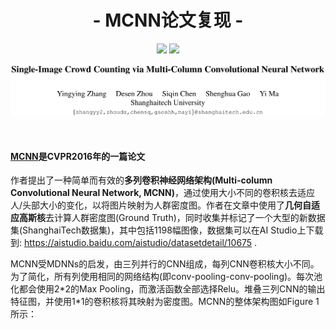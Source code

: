 <h1 align="center">- MCNN论文复现 -</h1>

<p align="center">
<img src="https://img.shields.io/badge/version-2020.07.27-green.svg?longCache=true&style=for-the-badge">
<img src="https://img.shields.io/badge/license-GPL%20(%3E%3D%202)-blue.svg?longCache=true&style=for-the-badge">
</p>


![author](https://github.com/DrRyanHuang/MCNN_Paddlepaddle/blob/master/src/author.png)

<br/>

#### <a href=https://www.cv-foundation.org/openaccess/content_cvpr_2016/papers/Zhang_Single-Image_Crowd_Counting_CVPR_2016_paper.pdf>MCNN</a>是CVPR2016年的一篇论文



作者提出了一种简单而有效的**多列卷积神经网络架构(Multi-column Convolutional Neural Network, MCNN)**，通过使用大小不同的卷积核去适应人/头部大小的变化，以将图片映射为人群密度图。作者在文章中使用了**几何自适应高斯核**去计算人群密度图(Ground Truth)，同时收集并标记了一个大型的新数据集(ShanghaiTech数据集)，其中包括1198幅图像，数据集可以在AI Studio上下载到: https://aistudio.baidu.com/aistudio/datasetdetail/10675 .



MCNN受MDNNs的启发，由三列并行的CNN组成，每列CNN卷积核大小不同。为了简化，所有列使用相同的网络结构(即conv-pooling-conv-pooling)。每次池化都会使用2\*2的Max Pooling，而激活函数全部选择Relu。堆叠三列CNN的输出特征图，并使用1\*1的卷积核将其映射为密度图。MCNN的整体架构图如Figure 1所示：